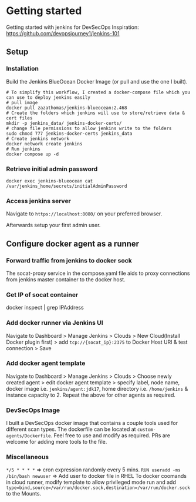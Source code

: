 # Getting started
Getting started with jenkins for DevSecOps
Inspiration: https://github.com/devopsjourney1/jenkins-101

## Setup
### Installation
Build the Jenkins BlueOcean Docker Image (or pull and use the one I built).


```
# To simplify this workflow, I created a docker-compose file which you can use to deploy jenkins easily
# pull image
docker pull zazathomas/jenkins-blueocean:2.468
# Create the folders which jenkins will use to store/retrieve data & cert files
mkdir -p jenkins_data/ jenkins-docker-certs/
# change file permissions to allow jenkins write to the folders
sudo chmod 777 jenkins-docker-certs jenkins_data
# Create jenkins network
docker network create jenkins
# Run jenkins
docker compose up -d
```

### Retrieve initial admin password
`docker exec jenkins-blueocean cat /var/jenkins_home/secrets/initialAdminPassword`

### Access jenkins server
Navigate to `https://localhost:8080/` on your preferred browser.

Afterwards setup your first admin user.


## Configure docker agent as a runner
### Forward traffic from jenkins to docker sock
The socat-proxy service in the compose.yaml file aids to proxy connections from jenkins master container to the docker host.

### Get IP of socat container
docker inspect <socat-proxy container_id> | grep IPAddress

### Add docker runner via Jenkins UI
Navigate to Dashboard > Manage Jenkins > Clouds > New Cloud(Install Docker plugin first) > add `tcp://{socat_ip}:2375` to Docker Host URI & test connection > Save

### Add docker agent template
Navigate to Dashboard > Manage Jenkins > Clouds > Choose newly created agent > edit docker agent template > specify label, node name, docker image i.e. `jenkins/agent:jdk17`, home directory i.e. `/home/jenkins` & instance capacity to 2.
Repeat the above for other agents as required.

### DevSecOps Image
I built a DevSecOps docker image that contains a couple tools used for different scan types. The
dockerfile can be located at `custom-agents/Dockerfile`. Feel free to use and modify as required. PRs are welcome for adding more tools to the file.

### Miscellaneous
`*/5 * * * *` => cron expression randomly every 5 mins.
`RUN useradd -ms /bin/bash newuser` => Add user to docker file in RHEL
To docker coomands in cloud runner, modify template to allow privileged mode run and add `type=bind,source=/var/run/docker.sock,destination=/var/run/docker.sock` to the Mounts.
